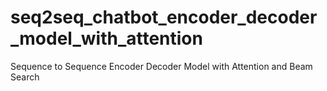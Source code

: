 # seq2seq_chatbot_encoder_decoder_model_with_attention
Sequence to Sequence Encoder Decoder Model with Attention and Beam Search
